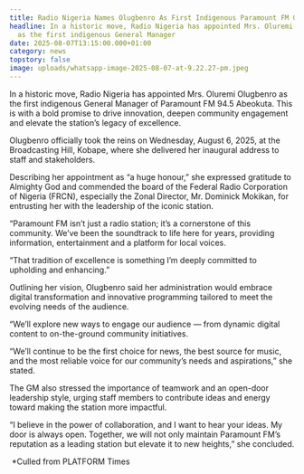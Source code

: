 ```yaml
---
title: Radio Nigeria Names Olugbenro As First Indigenous Paramount FM GM
headline: In a historic move, Radio Nigeria has appointed Mrs. Oluremi Olugbenro
  as the first indigenous General Manager
date: 2025-08-07T13:15:00.000+01:00
category: news
topstory: false
image: uploads/whatsapp-image-2025-08-07-at-9.22.27-pm.jpeg
---
```

In a historic move, Radio Nigeria has appointed Mrs. Oluremi Olugbenro as the first indigenous General Manager of Paramount FM 94.5 Abeokuta.
This is with a bold promise to drive innovation, deepen community engagement and elevate the station’s legacy of excellence.

Olugbenro officially took the reins on Wednesday, August 6, 2025, at the Broadcasting Hill, Kobape, where she delivered her inaugural address to staff and stakeholders.

Describing her appointment as “a huge honour,” she expressed gratitude to Almighty God and commended the board of the Federal Radio Corporation of Nigeria (FRCN), especially the Zonal Director, Mr. Dominick Mokikan, for entrusting her with the leadership of the iconic station.

“Paramount FM isn’t just a radio station; it’s a cornerstone of this community. We’ve been the soundtrack to life here for years, providing information, entertainment and a platform for local voices.

“That tradition of excellence is something I’m deeply committed to upholding and enhancing.”

Outlining her vision, Olugbenro said her administration would embrace digital transformation and innovative programming tailored to meet the evolving needs of the audience.

“We’ll explore new ways to engage our audience — from dynamic digital content to on-the-ground community initiatives.

“We’ll continue to be the first choice for news, the best source for music, and the most reliable voice for our community’s needs and aspirations,” she stated.

The GM also stressed the importance of teamwork and an open-door leadership style, urging staff members to contribute ideas and energy toward making the station more impactful.

“I believe in the power of collaboration, and I want to hear your ideas. My door is always open. Together, we will not only maintain Paramount FM’s reputation as a leading station but elevate it to new heights,” she concluded.

 *Culled from PLATFORM Times
